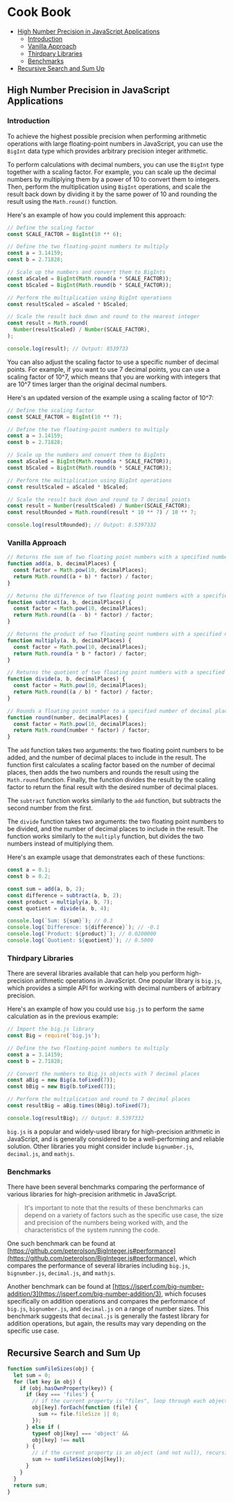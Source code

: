 # Cook Book

<!-- @import "[TOC]" {cmd="toc" depthFrom=2 depthTo=6 orderedList=false} -->

<!-- code_chunk_output -->

- [High Number Precision in JavaScript Applications](#high-number-precision-in-javascript-applications)
  - [Introduction](#introduction)
  - [Vanilla Approach](#vanilla-approach)
  - [Thirdpary Libraries](#thirdpary-libraries)
  - [Benchmarks](#benchmarks)
- [Recursive Search and Sum Up](#recursive-search-and-sum-up)

<!-- /code_chunk_output -->

## High Number Precision in JavaScript Applications

### Introduction

To achieve the highest possible precision when performing arithmetic operations with large floating-point numbers in JavaScript, you can use the `BigInt` data type which provides arbitrary precision integer arithmetic.

To perform calculations with decimal numbers, you can use the `BigInt` type together with a scaling factor. For example, you can scale up the decimal numbers by multiplying them by a power of 10 to convert them to integers. Then, perform the multiplication using `BigInt` operations, and scale the result back down by dividing it by the same power of 10 and rounding the result using the `Math.round()` function.

Here's an example of how you could implement this approach:

```js
// Define the scaling factor
const SCALE_FACTOR = BigInt(10 ** 6);

// Define the two floating-point numbers to multiply
const a = 3.14159;
const b = 2.71828;

// Scale up the numbers and convert them to BigInts
const aScaled = BigInt(Math.round(a * SCALE_FACTOR));
const bScaled = BigInt(Math.round(b * SCALE_FACTOR));

// Perform the multiplication using BigInt operations
const resultScaled = aScaled * bScaled;

// Scale the result back down and round to the nearest integer
const result = Math.round(
  Number(resultScaled) / Number(SCALE_FACTOR),
);

console.log(result); // Output: 8539733
```

You can also adjust the scaling factor to use a specific number of decimal points. For example, if you want to use 7 decimal points, you can use a scaling factor of 10^7, which means that you are working with integers that are 10^7 times larger than the original decimal numbers.

Here's an updated version of the example using a scaling factor of 10^7:

```js
// Define the scaling factor
const SCALE_FACTOR = BigInt(10 ** 7);

// Define the two floating-point numbers to multiply
const a = 3.14159;
const b = 2.71828;

// Scale up the numbers and convert them to BigInts
const aScaled = BigInt(Math.round(a * SCALE_FACTOR));
const bScaled = BigInt(Math.round(b * SCALE_FACTOR));

// Perform the multiplication using BigInt operations
const resultScaled = aScaled * bScaled;

// Scale the result back down and round to 7 decimal points
const result = Number(resultScaled) / Number(SCALE_FACTOR);
const resultRounded = Math.round(result * 10 ** 7) / 10 ** 7;

console.log(resultRounded); // Output: 8.5397332
```

### Vanilla Approach

```js
// Returns the sum of two floating point numbers with a specified number of decimal places
function add(a, b, decimalPlaces) {
  const factor = Math.pow(10, decimalPlaces);
  return Math.round((a + b) * factor) / factor;
}

// Returns the difference of two floating point numbers with a specified number of decimal places
function subtract(a, b, decimalPlaces) {
  const factor = Math.pow(10, decimalPlaces);
  return Math.round((a - b) * factor) / factor;
}

// Returns the product of two floating point numbers with a specified number of decimal places
function multiply(a, b, decimalPlaces) {
  const factor = Math.pow(10, decimalPlaces);
  return Math.round(a * b * factor) / factor;
}

// Returns the quotient of two floating point numbers with a specified number of decimal places
function divide(a, b, decimalPlaces) {
  const factor = Math.pow(10, decimalPlaces);
  return Math.round((a / b) * factor) / factor;
}

// Rounds a floating point number to a specified number of decimal places
function round(number, decimalPlaces) {
  const factor = Math.pow(10, decimalPlaces);
  return Math.round(number * factor) / factor;
}
```

The `add` function takes two arguments: the two floating point numbers to be added, and the number of decimal places to include in the result. The function first calculates a scaling factor based on the number of decimal places, then adds the two numbers and rounds the result using the `Math.round` function. Finally, the function divides the result by the scaling factor to return the final result with the desired number of decimal places.

The `subtract` function works similarly to the `add` function, but subtracts the second number from the first.

The `divide` function takes two arguments: the two floating point numbers to be divided, and the number of decimal places to include in the result. The function works similarly to the `multiply` function, but divides the two numbers instead of multiplying them.

Here's an example usage that demonstrates each of these functions:

```js
const a = 0.1;
const b = 0.2;

const sum = add(a, b, 2);
const difference = subtract(a, b, 2);
const product = multiply(a, b, 7);
const quotient = divide(a, b, 4);

console.log(`Sum: ${sum}`); // 0.3
console.log(`Difference: ${difference}`); // -0.1
console.log(`Product: ${product}`); // 0.0200000
console.log(`Quotient: ${quotient}`); // 0.5000
```

### Thirdpary Libraries

There are several libraries available that can help you perform high-precision arithmetic operations in JavaScript. One popular library is `big.js`, which provides a simple API for working with decimal numbers of arbitrary precision.

Here's an example of how you could use `big.js` to perform the same calculation as in the previous example:

```js
// Import the big.js library
const Big = require('big.js');

// Define the two floating-point numbers to multiply
const a = 3.14159;
const b = 2.71828;

// Convert the numbers to Big.js objects with 7 decimal places
const aBig = new Big(a.toFixed(7));
const bBig = new Big(b.toFixed(7));

// Perform the multiplication and round to 7 decimal places
const resultBig = aBig.times(bBig).toFixed(7);

console.log(resultBig); // Output: 8.5397332
```

`big.js` is a popular and widely-used library for high-precision arithmetic in JavaScript, and is generally considered to be a well-performing and reliable solution. Other libraries you might consider include `bignumber.js`, `decimal.js`, and `mathjs`.

### Benchmarks

There have been several benchmarks comparing the performance of various libraries for high-precision arithmetic in JavaScript.

> It's important to note that the results of these benchmarks can depend on a variety of factors such as the specific use case, the size and precision of the numbers being worked with, and the characteristics of the system running the code.

One such benchmark can be found at [https://github.com/peterolson/BigInteger.js#performance](https://github.com/peterolson/BigInteger.js#performance), which compares the performance of several libraries including `big.js`, `bignumber.js`, `decimal.js`, and `mathjs`.

Another benchmark can be found at [https://jsperf.com/big-number-addition/3](https://jsperf.com/big-number-addition/3), which focuses specifically on addition operations and compares the performance of `big.js`, `bignumber.js`, and `decimal.js` on a range of number sizes. This benchmark suggests that `decimal.js` is generally the fastest library for addition operations, but again, the results may vary depending on the specific use case.

## Recursive Search and Sum Up

```js
function sumFileSizes(obj) {
  let sum = 0;
  for (let key in obj) {
    if (obj.hasOwnProperty(key)) {
      if (key === 'files') {
        // if the current property is "files", loop through each object in the array and sum up the "fileSize" property
        obj[key].forEach(function (file) {
          sum += file.fileSize || 0;
        });
      } else if (
        typeof obj[key] === 'object' &&
        obj[key] !== null
      ) {
        // if the current property is an object (and not null), recursively call this function on the object
        sum += sumFileSizes(obj[key]);
      }
    }
  }
  return sum;
}
```
